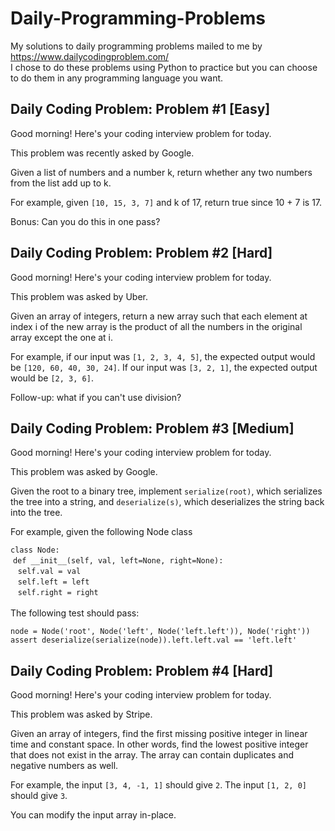 # Daily-Programming-Problems

My solutions to daily programming problems mailed to me by https://www.dailycodingproblem.com/  
I chose to do these problems using Python to practice but you can choose to do them in any programming language you want.

## Daily Coding Problem: Problem #1 [Easy]
Good morning! Here's your coding interview problem for today.

This problem was recently asked by Google.

Given a list of numbers and a number k, return whether any two numbers from the list add up to k.

For example, given `[10, 15, 3, 7]` and k of 17, return true since 10 + 7 is 17.

Bonus: Can you do this in one pass?

## Daily Coding Problem: Problem #2 [Hard]
Good morning! Here's your coding interview problem for today.

This problem was asked by Uber.

Given an array of integers, return a new array such that each element at index i of the new array is the product of all the numbers in the original array except the one at i.

For example, if our input was `[1, 2, 3, 4, 5]`, the expected output would be `[120, 60, 40, 30, 24]`. If our input was `[3, 2, 1]`, the expected output would be `[2, 3, 6]`.

Follow-up: what if you can't use division?

## Daily Coding Problem: Problem #3 [Medium]
Good morning! Here's your coding interview problem for today.

This problem was asked by Google.

Given the root to a binary tree, implement `serialize(root)`, which serializes the tree into a string, and `deserialize(s)`, which deserializes the string back into the tree.

For example, given the following Node class

`class Node:`
    <br>
     &nbsp;`def __init__(self, val, left=None, right=None):`
     <br>
      &nbsp;&nbsp;&nbsp;`self.val = val`
     <br>
      &nbsp;&nbsp;&nbsp;`self.left = left`
     <br>
      &nbsp;&nbsp;&nbsp;`self.right = right`
     <br>
<br>
The following test should pass:

`node = Node('root', Node('left', Node('left.left')), Node('right'))`
<br>
`assert deserialize(serialize(node)).left.left.val == 'left.left'`

## Daily Coding Problem: Problem #4 [Hard]
Good morning! Here's your coding interview problem for today.

This problem was asked by Stripe.

Given an array of integers, find the first missing positive integer in linear time and constant space. In other words, find the lowest positive integer that does not exist in the array. The array can contain duplicates and negative numbers as well.

For example, the input `[3, 4, -1, 1]` should give `2`. The input `[1, 2, 0]` should give `3`.

You can modify the input array in-place.
